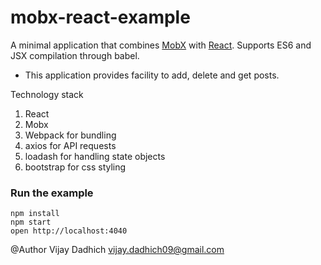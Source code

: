 mobx-react-example
=====================

A minimal application that combines [MobX](https://mobxjs.github.io/mobx) with [React](https://facebook.github.io/react).
Supports ES6 and JSX compilation through babel.

* This application provides facility to add, delete and get posts.

Technology stack
1.	React
2.	Mobx
3.	Webpack for bundling
4.	axios for API requests
5.	loadash for handling state objects 
6. 	bootstrap for css styling


### Run the example

```
npm install
npm start
open http://localhost:4040
```

@Author
Vijay Dadhich <vijay.dadhich09@gmail.com>

